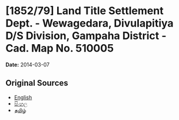 # [1852/79] Land Title Settlement Dept. - Wewagedara, Divulapitiya D/S Division, Gampaha District - Cad. Map No. 510005

**Date:** 2014-03-07

## Original Sources

- [English](https://documents.gov.lk/view/extra-gazettes/2014/3/1852-79_E.pdf)
- [සිංහල](https://documents.gov.lk/view/extra-gazettes/2014/3/1852-79_S.pdf)
- [தமிழ்](https://documents.gov.lk/view/extra-gazettes/2014/3/1852-79_T.pdf)
